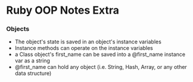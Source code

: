# Ruby OOP Notes Extra

### Objects
- The object's state is saved in an object's instance variables
- Instance methods can operate on the instance variables
- a Class object's first_name can be saved into a @first_name instance var as a string
- @first_name can hold any object (i.e. String, Hash, Array, or any other data structure)
